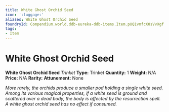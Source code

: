 ```yaml
---
title: White Ghost Orchid Seed
icon: ':luggage:'
aliases: White Ghost Orchid Seed
foundryId: Compendium.world.ddb-eureka-ddb-items.Item.pUQ1vmfcX0sVvXgf
tags:
- Item
---
```


# White Ghost Orchid Seed

**White Ghost Orchid Seed**
_Trinket_
**Type:** Trinket
**Quantity:** 1
**Weight:** N/A
**Price:** N/A
**Rarity:** 
**Attunement:** None

*More rarely, the orchids produce a smaller pod holding a single white seed. Among its various magical properties, if a white seed is ground and scattered over a dead body, the body is affected by the resurrection spell. A white ghost orchid seed has no effect if consumed.*